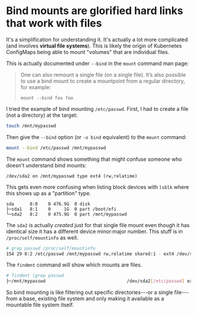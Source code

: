 # Bind mounts are glorified hard links that work with files

It's a simplification for understanding it. It's actually a lot more complicated (and involves **virtual file systems**). This is likely the origin of Kubernetes ConfigMaps being able to mount "volumes" that are individual files.

This is actually documented under `--bind` in the `mount` command man page:

> One can also remount a single file (on a single file). It’s also possible to use a bind mount to create a mountpoint from a regular directory, for example:
>
>    `mount --bind foo foo`

I tried the example of bind mounting `/etc/passwd`. First, I had to create a file (not a directory) at the target:

```sh
touch /mnt/mypasswd
```

Then give the `--bind` option (or `-o bind` equivalent) to the `mount` command:

```sh
mount --bind /etc/passwd /mnt/mypasswd
```

The `mount` command shows something that might confuse someone who doesn't understand bind mounts:

```
/dev/sda2 on /mnt/mypasswd type ext4 (rw,relatime)
```

This gets even more confusing when listing block devices with `lsblk` where this shows up as a "partition" type.

```
sda      8:0    0 476.9G  0 disk
├─sda1   8:1    0     1G  0 part /boot/efi
└─sda2   8:2    0 475.9G  0 part /mnt/mypasswd
```

The `sda2` is actually *created* just for that single file mount even though it has identical size it has a different device minor:major number. This stuff is in `/proc/self/mountinfo` as well.

```sh
# grep passwd /proc/self/mountinfo
154 29 8:2 /etc/passwd /mnt/mypasswd rw,relatime shared:1 - ext4 /dev/sda2 rw
```

The `findmnt` command will show which mounts are files.

```sh
# findmnt |grep passwd
├─/mnt/mypasswd                               /dev/sda2[/etc/passwd] ext4        rw,relatime
```

So bind mounting is like filtering out specific directories---or a single file---from a base, existing file system and only making it available as a mountable file system itself.
